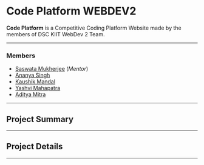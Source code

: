 # Code Platform WEBDEV2

**Code Platform** is a Competitive Coding Platform Website made by the members of DSC KIIT WebDev 2 Team.

---

### Members

- [Saswata Mukherjee](https://github.com/saswatamcode) (*Mentor*)
- [Ananya Singh](https://github.com/ananyasingh87)
- [Kaushik Mandal](https://github.com/Kaushik-FSD)
- [Yashvi Mahapatra](https://github.com/yashvi2001)
- [Aditya Mitra](https://github.com/aditya-mitra)

---

## Project Summary


---

## Project Details


---
